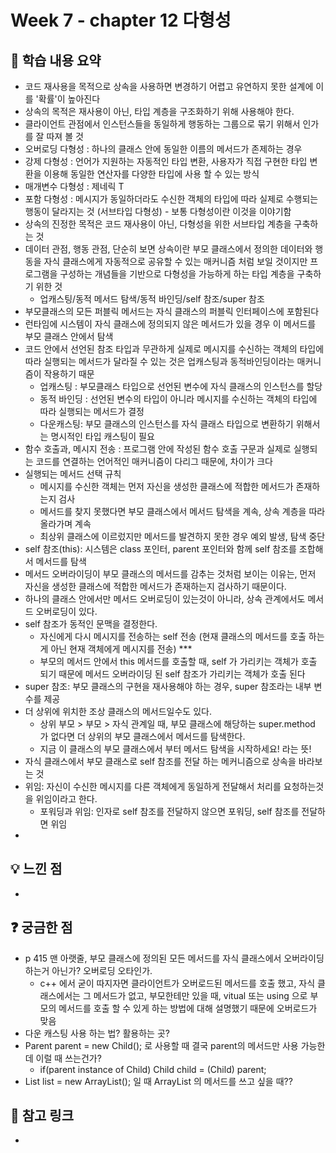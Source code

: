 # Week 7 - chapter 12 다형성

## 📌 학습 내용 요약
- 코드 재사용을 목적으로 상속을 사용하면 변경하기 어렵고 유연하지 못한 설계에 이를 '확률'이 높아진다
- 상속의 목적은 재사용이 아닌, 타입 계층을 구조화하기 위해 사용해야 한다.
- 클라이언트 관점에서 인스턴스들을 동일하게 행동하는 그룹으로 묶기 위해서 인가를 잘 따져 볼 것
- 오버로딩 다형성 : 하나의 클래스 안에 동일한 이름의 메서드가 존제하는 경우
- 강제 다형성 : 언어가 지원하는 자동적인 타입 변환, 사용자가 직접 구현한 타입 변환을 이용해 동일한 연산자를 다양한 타입에 사용 할 수 있는 방식
- 매개변수 다형성 : 제네릭 T
- 포함 다형성 : 메시지가 동일하더라도 수신한 객체의 타입에 따라 실제로 수행되는 행동이 달라지는 것 (서브타입 다형성) - 보통 다형성이란 이것을 이야기함
- 상속의 진정한 목적은 코드 재사용이 아닌, 다형성을 위한 서브타입 계층을 구축하는 것
- 데이터 관점, 행동 관점, 단순히 보면 상속이란 부모 클래스에서 정의한 데이터와 행동을 자식 클래스에게 자동적으로 공유할 수 있는 매커니즘 처럼 보일 것이지만
프로그램을 구성하는 개념들을 기반으로 다형성을 가능하게 하는 타입 계층을 구축하기 위한 것
  - 업캐스팅/동적 메서드 탐색/동적 바인딩/self 참조/super 참조
- 부모클래스의 모든 퍼블릭 메서드는 자식 클래스의 퍼블릭 인터페이스에 포함된다
- 런타임에 시스템이 자식 클래스에 정의되지 않은 메서드가 있을 경우 이 메서드를 부모 클래스 안에서 탐색
- 코드 안에서 선언된 참조 타입과 무관하게 실제로 메시지를 수신하는 객체의 타입에 따라 실행되는 메서드가 달라질 수 있는 것은 업캐스팅과 동적바인딩이라는 매커니즘이 작용하기 때문
  - 업캐스팅 : 부모클래스 타입으로 선언된 변수에 자식 클래스의 인스턴스를 할당
  - 동적 바인딩 : 선언된 변수의 타입이 아니라 메시지를 수신하는 객체의 타입에 따라 실행되는 메서드가 결정
  - 다운캐스팅: 부모 클래스의 인스턴스를 자식 클래스 타입으로 변환하기 위해서는 명시적인 타입 캐스팅이 필요
- 함수 호출과, 메시지 전송 : 프로그램 안에 작성된 함수 호출 구문과 실제로 실행되는 코드를 연결하는 언어적인 매커니즘이 다리그 때문에, 차이가 크다
- 실행되는 메서드 선택 규칙
  - 메시지를 수신한 객체는 먼저 자신을 생성한 클래스에 적합한 메서드가 존재하는지 검사
  - 메서드를 찾지 못했다면 부모 클래스에서 메서드 탐색을 계속, 상속 계층을 따라 올라가며 계속
  - 최상위 클래스에 이르렀지만 메서드를 발견하지 못한 경우 예외 발생, 탐색 중단
- self 참조(this): 시스템은 class 포인터, parent 포인터와 함께 self 참조를 조합해서 메서드를 탐색
- 메서드 오버라이딩이 부모 클래스의 메서드를 감추는 것처럼 보이는 이유는, 먼저 자신을 생성한 클래스에 적합한 메서드가 존재하는지 검사하기 때문이다.
- 하나의 클래스 안에서만 메서드 오버로딩이 있는것이 아니라, 상속 관계에서도 메서드 오버로딩이 있다.
- self 참조가 동적인 문맥을 결정한다.
  - 자신에게 다시 메시지를 전송하는 self 전송 (현재 클래스의 메서드를 호출 하는게 아닌 현재 객체에게 메시지를 전송) ***
  - 부모의 메서드 안에서 this 메서드를 호출할 때, self 가 가리키는 객체가 호출 되기 때문에 메서드 오버라이딩 된 self 참조가 가리키는 객체가 호출 된다
- super 참조: 부모 클래스의 구현을 재사용해야 하는 경우, super 참조라는 내부 변수를 제공
- 더 상위에 위치한 조상 클래스의 메서드일수도 있다.
  - 상위 부모 > 부모 > 자식 관계일 때, 부모 클래스에 해당하는 super.method 가 없다면 더 상위의 부모 클래스에서 메서드를 탐색한다.
  - 지금 이 클래스의 부모 클래스에서 부터 메서드 탐색을 시작하세요! 라는 뜻!
- 자식 클래스에서 부모 클래스로 self 참조를 전달 하는 메커니즘으로 상속을 바라보는 것
- 위임: 자신이 수신한 메시지를 다른 객체에게 동일하게 전달해서 처리를 요청하는것을 위임이라고 한다.
  - 포워딩과 위임: 인자로 self 참조를 전달하지 않으면 포워딩, self 참조를 전달하면 위임
- 

## 💡 느낀 점
- 

## ❓ 궁금한 점
- p 415 맨 아랫줄, 부모 클래스에 정의된 모든 메서드를 자식 클래스에서 오버라이딩 하는거 아닌가? 오버로딩 오타인가.
  - c++ 에서 굳이 따지자면 클라이언트가 오버로드된 메서드를 호출 했고, 자식 클래스에서는 그 메서드가 없고, 부모한테만 있을 때,
vitual 또는 using 으로 부모의 메서드를 호출 할 수 있게 하는 방법에 대해 설명했기 때문에 오버로드가 맞음
- 다운 캐스팅 사용 하는 법? 활용하는 곳?
- Parent parent = new Child(); 로 사용할 때 결국 parent의 메서드만 사용 가능한데 이럴 때 쓰는건가?
  - if(parent instance of Child) Child child = (Child) parent; 
- List list = new ArrayList(); 일 때 ArrayList 의 메서드를 쓰고 싶을 때??

  

## 🔗 참고 링크
- 
